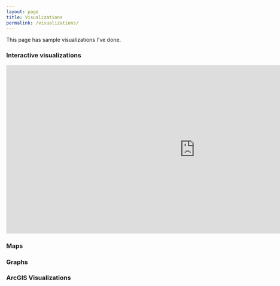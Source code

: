 ```yaml
---
layout: page
title: Visualizations
permalink: /visualizations/
---
```


This page has sample visualizations I've done.

### Interactive visualizations
<iframe id="igraph" scrolling="yes" style="border:none;" seamless="seamless" src="https://anikap22.github.io/malaria_asia.html" height="450" width="200%"></iframe>

### Maps

### Graphs

### ArcGIS Visualizations
